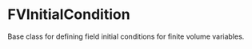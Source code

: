 # FVInitialCondition

Base class for defining field initial conditions for finite volume variables.
